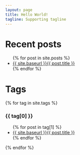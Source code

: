 ```yaml
---
layout: page
title: Hello World!
tagline: Supporting tagline
---
```


# Recent posts
    
<ul>
  {% for post in site.posts %}
    <li>
      <a href="{{ post.url }}">{{ site.baseurl }}{{ post.title }}</a>
    </li>
  {% endfor %}
</ul>

# Tags
{% for tag in site.tags %}
  <h3>{{ tag[0] }}</h3>
  <ul>
    {% for post in tag[1] %}
      <li><a href="{{ post.url }}">{{ site.baseurl }}{{ post.title }}</a></li>
    {% endfor %}
  </ul>
{% endfor %}


